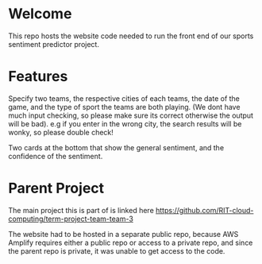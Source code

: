 # Welcome
This repo hosts the website code needed to run the front end of our 
sports sentiment predictor project. 

# Features
Specify two teams, the respective cities of each teams, the date of the game, and the type of sport the teams are both playing. (We dont have much input checking, so please make sure its correct otherwise the output will be bad). e.g if you enter in the wrong city, the search results will be wonky, so please double check!

Two cards at the bottom that show the general sentiment, and the confidence
of the sentiment.


# Parent Project
The main project this is part of is linked here https://github.com/RIT-cloud-computing/term-project-team-team-3

The website had to be hosted in a separate public repo, because AWS Amplify requires either a public repo or access to a private repo, and since the parent repo is private, it was unable to get access to the code.